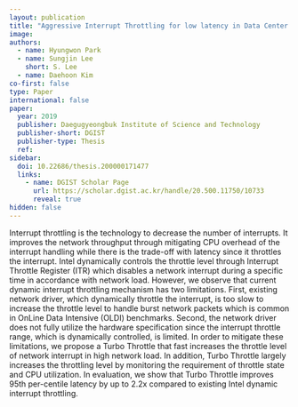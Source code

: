 ```yaml
---
layout: publication
title: "Aggressive Interrupt Throttling for low latency in Data Center Servers"
image: 
authors:
  - name: Hyungwon Park
  - name: Sungjin Lee
    short: S. Lee
  - name: Daehoon Kim
co-first: false
type: Paper
international: false
paper: 
  year: 2019
  publisher: Daegugyeongbuk Institute of Science and Technology
  publisher-short: DGIST
  publisher-type: Thesis
  ref:
sidebar:
  doi: 10.22686/thesis.200000171477
  links:
    - name: DGIST Scholar Page
      url: https://scholar.dgist.ac.kr/handle/20.500.11750/10733
      reveal: true
hidden: false
---
```


Interrupt throttling is the technology to decrease the number of interrupts. It improves the network throughput through mitigating CPU overhead of the interrupt handling while there is the trade-off with latency since it throttles the interrupt. Intel dynamically controls the throttle level through Interrupt Throttle Register (ITR) which disables a network interrupt during a specific time in accordance with network load. However, we observe that current dynamic interrupt throttling mechanism has two limitations. First, existing network driver, which dynamically throttle the interrupt, is too slow to increase the throttle level to handle burst network packets which is common in OnLine Data Intensive (OLDI) benchmarks. Second, the network driver does not fully utilize the hardware specification since the interrupt throttle range, which is dynamically controlled, is limited. In order to mitigate these limitations, we propose a Turbo Throttle that fast increases the throttle level of network interrupt in high network load. In addition, Turbo Throttle largely increases the throttling level by monitoring the requirement of throttle state and CPU utilization. In evaluation, we show that Turbo Throttle improves 95th per-centile latency by up to 2.2x compared to existing Intel dynamic interrupt throttling.